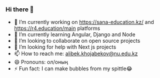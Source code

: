 ### Hi there 👋

<!--
**Alibek10599/Alibek10599** is a ✨ _special_ ✨ repository because its `README.md` (this file) appears on your GitHub profile.

Here are some ideas to get you started:-->

- 🔭 I’m currently working on https://sana-education.kz/ and https://r4.education/main platforms
- 🌱 I’m currently learning Angular, Django and Node 
- 👯 I’m looking to collaborate on open source projects
- 🤔 I’m looking for help with Next js projects
- 📫 How to reach me: alibek.khojabekov@nu.edu.kz
- 😄 Pronouns: ол/оның
- ⚡ Fun fact: I can make bubbles from my spittle😂

